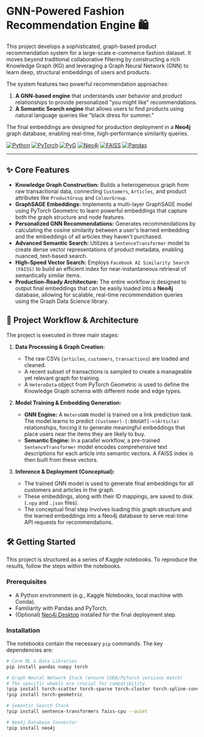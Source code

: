 # GNN-Powered Fashion Recommendation Engine 🛍️

This project develops a sophisticated, graph-based product recommendation system for a large-scale e-commerce fashion dataset. It moves beyond traditional collaborative filtering by constructing a rich Knowledge Graph (KG) and leveraging a Graph Neural Network (GNN) to learn deep, structural embeddings of users and products.

The system features two powerful recommendation approaches:
1.  **A GNN-based engine** that understands user behavior and product relationships to provide personalized "you might like" recommendations.
2.  **A Semantic Search engine** that allows users to find products using natural language queries like "black dress for summer."

The final embeddings are designed for production deployment in a **Neo4j** graph database, enabling real-time, high-performance similarity queries.

[![Python](https://img.shields.io/badge/Python-3.11-3776AB?style=for-the-badge&logo=python&logoColor=white)](https://www.python.org/)
[![PyTorch](https://img.shields.io/badge/PyTorch-EE4C2C?style=for-the-badge&logo=pytorch&logoColor=white)](https://pytorch.org/)
[![PyG](https://img.shields.io/badge/PyTorch_Geometric-009688?style=for-the-badge)](https://pyg.org/)
[![Neo4j](https://img.shields.io/badge/Neo4j-008CC1?style=for-the-badge&logo=neo4j&logoColor=white)](https://neo4j.com/)
[![FAISS](https://img.shields.io/badge/FAISS-3B5998?style=for-the-badge)](https://faiss.ai/)
[![Pandas](https://img.shields.io/badge/pandas-%23150458.svg?style=for-the-badge&logo=pandas&logoColor=white)](https://pandas.pydata.org/)

---

## ✨ Core Features

-   **Knowledge Graph Construction:** Builds a heterogeneous graph from raw transactional data, connecting `Customers`, `Articles`, and product attributes like `ProductGroup` and `ColourGroup`.
-   **GraphSAGE Embeddings:** Implements a multi-layer GraphSAGE model using PyTorch Geometric to learn powerful embeddings that capture both the graph structure and node features.
-   **Personalized GNN Recommendations:** Generates recommendations by calculating the cosine similarity between a user's learned embedding and the embeddings of all articles they haven't purchased.
-   **Advanced Semantic Search:** Utilizes a `SentenceTransformer` model to create dense vector representations of product metadata, enabling nuanced, text-based search.
-   **High-Speed Vector Search:** Employs `Facebook AI Similarity Search (FAISS)` to build an efficient index for near-instantaneous retrieval of semantically similar items.
-   **Production-Ready Architecture:** The entire workflow is designed to output final embeddings that can be easily loaded into a **Neo4j** database, allowing for scalable, real-time recommendation queries using the Graph Data Science library.

## 🚀 Project Workflow & Architecture

The project is executed in three main stages:

1.  **Data Processing & Graph Creation:**
    *   The raw CSVs (`articles`, `customers`, `transactions`) are loaded and cleaned.
    *   A recent subset of transactions is sampled to create a manageable yet relevant graph for training.
    *   A `HeteroData` object from PyTorch Geometric is used to define the Knowledge Graph schema with different node and edge types.

2.  **Model Training & Embedding Generation:**
    *   **GNN Engine:** A `HeteroGNN` model is trained on a link prediction task. The model learns to predict `(Customer)-[:BOUGHT]->(Article)` relationships, forcing it to generate meaningful embeddings that place users near the items they are likely to buy.
    *   **Semantic Engine:** In a parallel workflow, a pre-trained `SentenceTransformer` model encodes comprehensive text descriptions for each article into semantic vectors. A FAISS index is then built from these vectors.

3.  **Inference & Deployment (Conceptual):**
    *   The trained GNN model is used to generate final embeddings for all customers and articles in the graph.
    *   These embeddings, along with their ID mappings, are saved to disk (`.npy` and `.json` files).
    *   The conceptual final step involves loading this graph structure and the learned embeddings into a Neo4j database to serve real-time API requests for recommendations.

## 🛠️ Getting Started

This project is structured as a series of Kaggle notebooks. To reproduce the results, follow the steps within the notebooks.

### Prerequisites

-   A Python environment (e.g., Kaggle Notebooks, local machine with Conda).
-   Familiarity with Pandas and PyTorch.
-   (Optional) [Neo4j Desktop](https://neo4j.com/download/) installed for the final deployment step.

### Installation

The notebooks contain the necessary `pip` commands. The key dependencies are:

```bash
# Core ML & Data Libraries
pip install pandas numpy torch

# Graph Neural Network Stack (ensure CUDA/PyTorch versions match)
# The specific wheels are crucial for compatibility.
!pip install torch-scatter torch-sparse torch-cluster torch-spline-conv pyg-lib -f https://data.pyg.org/whl/torch-2.X.X+cuXXX.html
!pip install torch-geometric

# Semantic Search Stack
!pip install sentence-transformers faiss-cpu --quiet

# Neo4j Database Connector
!pip install neo4j
```
